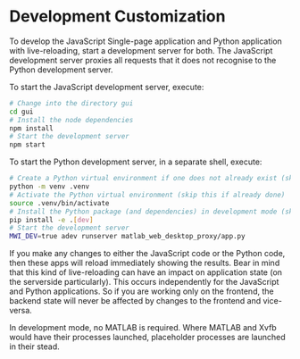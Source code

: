 # Development Customization

To develop the JavaScript Single-page application and Python application with live-reloading,
start a development server for both.
The JavaScript development server proxies all requests that it does not recognise
to the Python development server.

To start the JavaScript development server, execute:

```bash
# Change into the directory gui
cd gui
# Install the node dependencies
npm install
# Start the development server
npm start
```

To start the Python development server, in a separate shell, execute:

```bash
# Create a Python virtual environment if one does not already exist (skip this step if one exists)
python -m venv .venv
# Activate the Python virtual environment (skip this if already done)
source .venv/bin/activate
# Install the Python package (and dependencies) in development mode (skip this if already done)
pip install -e .[dev]
# Start the development server
MWI_DEV=true adev runserver matlab_web_desktop_proxy/app.py
```

If you make any changes to either the JavaScript code or the Python code, then these apps will reload immediately showing the results. Bear in mind that this kind of live-reloading can have an impact on application state (on the serverside particularly). This occurs independently for the JavaScript and Python applications. So if you are working only on the frontend, the backend state will never be affected by changes to the frontend and vice-versa.

In development mode, no MATLAB is required. Where MATLAB and Xvfb would have their processes launched, placeholder processes are launched in their stead.
